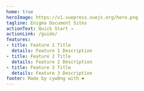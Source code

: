 ```yaml
---
home: true
heroImage: https://v1.vuepress.vuejs.org/hero.png
tagline: Enigma Document Sites
actionText: Quick Start →
actionLink: /guide/
features:
- title: Feature 1 Title
  details: Feature 1 Description
- title: Feature 2 Title
  details: Feature 2 Description
- title: Feature 3 Title
  details: Feature 3 Description
footer: Made by cyw0ng with ❤️
---
```

